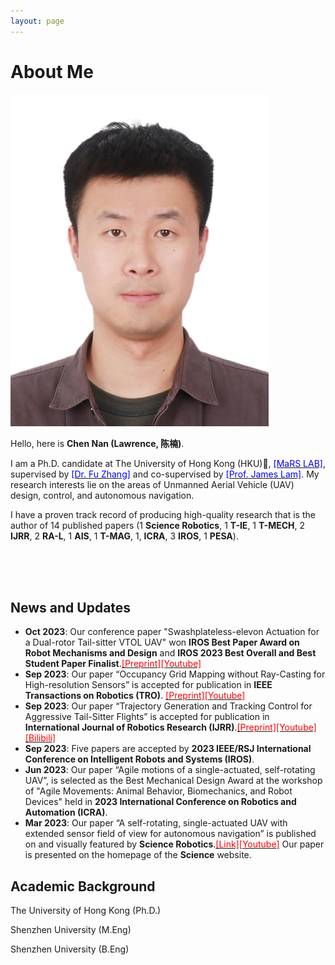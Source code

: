 ```yaml
---
layout: page
---
```


# About Me

<img src="/images/lawrence.JPG" class="floatpic" width="413" height="531">

Hello, here is **Chen Nan (Lawrence, 陈楠)**.

I am a Ph.D. candidate at The University of Hong Kong (HKU)🏫, [<font color=blue>[MaRS LAB]</font>](https://mars.hku.hk/), supervised by [<font color=blue>[Dr. Fu Zhang]</font>](https://www.mech.hku.hk/academic-staff/Zhang-F) and co-supervised by [<font color=blue>[Prof. James Lam]</font>](https://meweb.hku.hk/jlam/). My research interests lie on the areas of Unmanned Aerial Vehicle (UAV) design, control, and autonomous navigation.

I have a proven track record of producing high-quality research that is the author of 14 published papers (1 **Science Robotics**, 1 **T-IE**, 1 **T-MECH**, 2 **IJRR**, 2 **RA-L**, 1 **AIS**, 1 **T-MAG**, 1, **ICRA**, 3 **IROS**, 1 **PESA**).

<br>
<br>
<br>


## News and Updates

- **Oct 2023**: Our conference paper "Swashplateless-elevon Actuation for a Dual-rotor Tail-sitter VTOL UAV" won **IROS Best Paper Award on Robot Mechanisms and Design** and **IROS 2023 Best Overall and Best Student Paper Finalist**.[<font color=red>[Preprint]</font>](https://arxiv.org/abs/2309.13559.pdf)[<font color=red>[Youtube]</font>](https://youtu.be/Sx9Rk4Zf7sQ?si=-JGP7CZFW_FYLHKX)
- **Sep 2023**: Our paper “Occupancy Grid Mapping without Ray-Casting for High-resolution Sensors” is accepted for publication in **IEEE Transactions on Robotics (TRO)**.
[<font color=red>[Preprint]</font>](https://arxiv.org/pdf/2307.08493.pdf)[<font color=red>[Youtube]</font>](https://youtu.be/m5QQPbkYYnA?si=SSc4g1yhleJJoijZ)<!-- [<font color=red>[Bilibili]</font>](https://youtu.be/m5QQPbkYYnA?si=SSc4g1yhleJJoijZ) -->
- **Sep 2023**: Our paper “Trajectory Generation and Tracking Control for Aggressive Tail-Sitter Flights” is accepted for publication in **International Journal of Robotics Research (IJRR)**.[<font color=red>[Preprint]</font>](https://arxiv.org/pdf/2212.11552.pdf)[<font color=red>[Youtube]</font>](https://youtu.be/2x_bLbVuyrk?si=on8mgj96K2cthpsA)
[<font color=red>[Bilibili]</font>](https://www.bilibili.com/video/BV1Z84y1s7BR)
- **Sep 2023**: Five papers are accepted by **2023 IEEE/RSJ International Conference on Intelligent Robots and Systems (IROS)**.
- **Jun 2023**: Our paper “Agile motions of a single-actuated, self-rotating UAV”, is selected as the Best Mechanical Design Award at the workshop of "Agile Movements: Animal Behavior, Biomechanics, and Robot Devices" held in **2023 International Conference on Robotics and Automation (ICRA)**.
- **Mar 2023**: Our paper “A self-rotating, single-actuated UAV with extended sensor field of view for autonomous navigation” is published on and visually featured by **Science Robotics**.[<font color=red>[Link]</font>](https://mars.hku.hk/papers/scirobotics.ade4538_.pdf)[<font color=red>[Youtube]</font>](https://youtu.be/lrEJnJrRJsQ?si=AjWy0GhPUC-1RrOC) Our paper is presented on the homepage of the **Science** website.

## Academic Background

The University of Hong Kong (Ph.D.)

Shenzhen University (M.Eng)

Shenzhen University (B.Eng)

<!-- ## Research Interests

My current research focuses on multi-UAV exploration and scanning in large-scale environment. My interests are on the **Machine Learning** and its applications in **Industrial IoT**. In a word, advanced technologies like ML and IoT positively influence the life of everybody.  I wish to devote my talent to this meaningful cause and bring well-being to society. -->


<!-- 
## News and Updates

- **<font color='red'>[News]</font> I am actively searching for a PhD program!**
- **May 2023：**Happy to be awarded the XiamenAir Scholarship.
- **May 2023：**Happy to win the Finalist Award in MCM 2023.
- **Feb 2023：**[**FZU-Flying-Book 福州大学飞跃手册**](https://fzu-fly.online/) has been published! Welcome to contribute.
- **Jan 2023：**One paper accepted to ICAROB 2023, see you in Japan!
- **Dec 2022：**Research assistant at Key Laboratory of Industrial Automation Control Technology and Information Processing, advised by [Prof. Zhezhuang Xu](https://dqxy.fzu.edu.cn/en/info/1009/1072.htm).
- **Sep 2022：**Happy to be nominated for the China National Scholarship.
- **Jun 2022：**Online Research Intern at Cambridge Centre for the Integration of Science, Technology and Culture, advised by [Prof. Pietro Liò](https://www.cl.cam.ac.uk/~pl219/ ). -->
